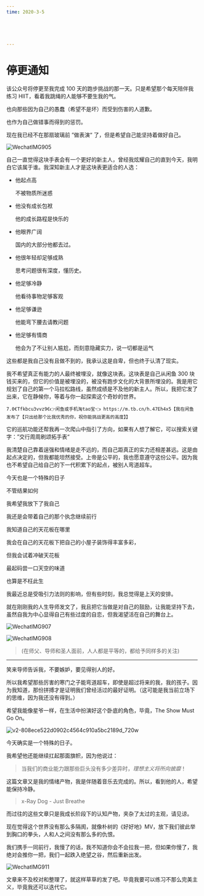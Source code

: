 ```yaml
---
time: 2020-3-5





---
```




# 停更通知

该公众号将停更至我完成 100 天的跑步挑战的那一天。只是希望那个每天陪伴我练习 HIIT，看着我跳绳的人能够不要生我的气。



也向那些因为自己的愚蠢（希望不是坏）而受到伤害的人道歉。

也作为自己做错事而得到的惩罚。

现在我已经不在那扇玻璃前 ”做表演“ 了，但是希望自己能坚持着做好自己。



![WechatIMG905](https://tva1.sinaimg.cn/large/008eGmZEly1gmsqnrwrurj30u0140q5v.jpg)



自己一直觉得这块手表会有一个更好的新主人，曾经我炫耀自己的直到今天，我明白它该属于谁。我深知新主人才是这块表更适合的人选：

- 他起点高

  不被物质所迷惑

- 他没有成长包袱

  他的成长路程是快乐的

- 他眼界广阔

  国内的大部分他都去过。

- 他很年轻却足够成熟

  思考问题很有深度，懂历史。

- 他足够冷静

  他看待事物足够客观

- 他足够谦逊

  他能弯下腰去请教问题

- 他足够有情商

  他会为了不让别人尴尬，而刻意隐藏实力，说一切都是运气



这些都是我自己没有且做不到的，我承认这是自卑，但也终于认清了现实。

我不希望真正有能力的人最终被埋没，就像这块表。这块表是自己从闲鱼 300 块钱买来的，但它的价值是被埋没的，被没有跑步文化的大背景所埋没的。我是用它规划了自己的第一个马拉松路线，虽然成绩是不及他的新主人。所以，我把它发了出来，它在静候你，等着与你一起探索这个奇妙的世界。

```
7.0€Tfkbcu3vvz9€👉闲鱼或手机淘tao宝👈 https://m.tb.cn/h.47Eh4x5【我在闲鱼发布了【只出给那个比我优秀的你，祝你能挑战更高的高度】】
```

它的巡航功能还帮我再一次爬山中指引了方向，如果有人想了解它，可以搜索关键字：”交行周周刷颂拓手表“



我清楚自己靠着逞强和情绪是走不远的，而自己距真正的实力还相差甚远。这是由起点决定的，但我都能坦然接受。上帝是公平的，我也愿意遵守这份公平。因为我也不希望自己给自己的下一代积累下的起点，被别人弯道超车。



今天也是一个特殊的日子

不管结果如何

我希望我放下了我自己

我还是会带着自己的那个执念继续前行

我知道自己的天花板在哪里

我会在自己的天花板下把自己的小屋子装饰得丰富多彩，

但我会试着冲破天花板

最起码尝一口天空的味道

也算是不枉此生



我最近总是受吸引力法则的影响，但有些时刻，我总觉得是上天的安排。

就在刚刚我的人生导师发文了，我且把它当做是对自己的鼓励，让我能坚持下去，虽然自我为中心显得自己有些过度的自恋，但我渴望活在自己的舞台上。



![WechatIMG907](https://tva1.sinaimg.cn/large/008eGmZEly1gmsrwgzd4dj30n01ds77q.jpg)



![WechatIMG908](https://tva1.sinaimg.cn/large/008eGmZEly1gmsrvs2e0tj31400u0wj2.jpg)

>  (在师父、导师和圣人面前，人人都是平等的，都给予同样多的关注)

----

笑来导师告诉我，不要嫉妒，要见得别人的好。

所以我希望那些厉害的寒门之子能弯道超车，即使是超过将来的我，我的孩子。因为我知道，那份拼搏才是证明我们曾经活过的最好证明。（这可能是我当前立场下的思维，因为我还没有得到。）



希望我能像星爷一样，在生活中扮演好这个卧底的角色，毕竟，The Show Must Go On。

![v2-808ece522d0902c4564c910a5bc2189d_720w](https://tva1.sinaimg.cn/large/008eGmZEly1gmsrnd3wrnj30hc09jq3z.jpg)



今天确实是一个特殊的日子。

我希望他还能继续扛起那面旗帜，因为他说过：

> 当我们的商业能力跟那些巨头没有多少差异时，*理想主义将所向披靡*！



这篇文章又是我的情绪产物，我是伴随着音乐去完成的。所以，看到他的人，希望能保持冷静。

> x-Ray Dog - Just Breathe



而过往的这些文章只是我成长阶段下的认知产物，夹杂了太过的主观，请见谅。



现在觉得这个世界没有那么多隔阂，就像朴树的《好好地》MV，放下我们彼此举到胸口的拳头，人和人之间没有那么多的仇恨。

我们携手一同前行，我慢了的话，我不知道你会不会拉我一把，但如果你慢了，我绝对会推你一把，我们一起跌入绝望之谷，然后重新出发。

![WechatIMG911](https://tva1.sinaimg.cn/large/008eGmZEly1gmssgw2u32j30j10eg0tj.jpg)





文章来不及校对和整理了，就这样草草的发了吧。毕竟我要可以练习不那么完美主义，毕竟我还可以迭代它。